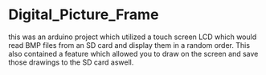# Digital_Picture_Frame
this was an arduino project which utilized a touch screen LCD which would read BMP files from an SD card and display them in a random order. This also contained a feature which allowed you to draw on the screen and save those drawings to the SD card aswell.
